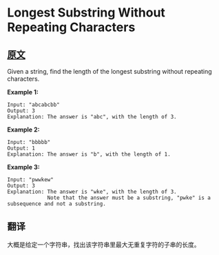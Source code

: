 # Longest Substring Without Repeating Characters

## [原文](https://leetcode.com/problems/longest-substring-without-repeating-characters/)

Given a string, find the length of the longest substring without repeating characters.

**Example 1:**

``` text
Input: "abcabcbb"
Output: 3
Explanation: The answer is "abc", with the length of 3.
```

**Example 2:**

``` text
Input: "bbbbb"
Output: 1
Explanation: The answer is "b", with the length of 1.
```

**Example 3:**

``` text
Input: "pwwkew"
Output: 3
Explanation: The answer is "wke", with the length of 3.
             Note that the answer must be a substring, "pwke" is a subsequence and not a substring.
```

## 翻译

大概是给定一个字符串，找出该字符串里最大无重复字符的子串的长度。
